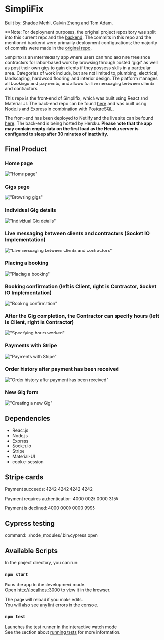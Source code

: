 # SimpliFix

Built by: Shadee Merhi, Calvin Zheng and Tom Adam.

**Note: For deployment purposes, the original project repository was split into this current repo and the [backend](https://github.com/shadeemerhi/simplifix-api). The commits in this repo and the mentioned backend were primarily deployment configurations; the majority of commits were made in the [original repo](https://github.com/shadeemerhi/react-express-boilerplate).

Simplifix is an intermediary app where users can find and hire freelance contractors for labor-based work by browsing through posted 'gigs' as well as post their own gigs to gain clients if they possess skills in a particular area. Categories of work include, but are not limited to, plumbing, electrical, landscaping, hardwood flooring, and interior design. The platform manages all bookings and payments, and allows for live messaging between clients and contractors.

This repo is the front-end of Simplifix, which was built using React and Material UI.
The back-end repo can be found [here](https://github.com/shadeemerhi/simplifix-api) and was built using Node.js and Express in combination with PostgreSQL.

The front-end has been deployed to Netlify and the live site can be found [here](https://mystifying-albattani-f243f1.netlify.app/). The back-end is being hosted by Heroku. **Please note that the app may contain empty data on the first load as the Heroku server is configured to sleep after 30 minutes of inactivity.**

## Final Product

### Home page

!["Home page"](https://github.com/shadeemerhi/simplifix/blob/master/docs/home.png)

### Gigs page

!["Browsing gigs"](https://github.com/shadeemerhi/simplifix/blob/master/docs/gigs.png)

### Individual Gig details

!["Individual Gig details"](https://github.com/shadeemerhi/simplifix/blob/master/docs/gig.png)

### Live messaging between clients and contractors (Socket IO Implementation)

!["Live messaging between clients and contractors"](https://github.com/shadeemerhi/simplifix/blob/master/docs/messaging.gif)

### Placing a booking

!["Placing a booking"](https://github.com/shadeemerhi/simplifix/blob/master/docs/booking.gif)

### Booking confirmation (left is Client, right is Contractor, Socket IO Implementation)

!["Booking confirmation"](https://github.com/shadeemerhi/simplifix/blob/master/docs/bookingconfirm.gif)

### After the Gig completion, the Contractor can specify hours (left is Client, right is Contractor)

!["Specifying hours worked"](https://github.com/shadeemerhi/simplifix/blob/master/docs/hours.gif)

### Payments with Stripe

!["Payments with Stripe"](https://github.com/shadeemerhi/simplifix/blob/master/docs/payment.gif)

### Order history after payment has been received

!["Order history after payment has been received"](https://github.com/shadeemerhi/simplifix/blob/master/docs/paymentdone.png)

### New Gig form

!["Creating a new Gig"](https://github.com/shadeemerhi/simplifix/blob/master/docs/newgig.png)

## Dependencies

- React.js
- Node.js
- Express
- Socket.io
- Stripe
- Material-UI
- cookie-session

## Stripe cards

Payment succeeds: 4242 4242 4242 4242

Payment requires authentication: 4000 0025 0000 3155

Payment is declined: 4000 0000 0000 9995

## Cypress testing

command: ./node_modules/.bin/cypress open

## Available Scripts

In the project directory, you can run:

### `npm start`

Runs the app in the development mode.<br>
Open [http://localhost:3000](http://localhost:3000) to view it in the browser.

The page will reload if you make edits.<br>
You will also see any lint errors in the console.

### `npm test`

Launches the test runner in the interactive watch mode.<br>
See the section about [running tests](https://facebook.github.io/create-react-app/docs/running-tests) for more information.
